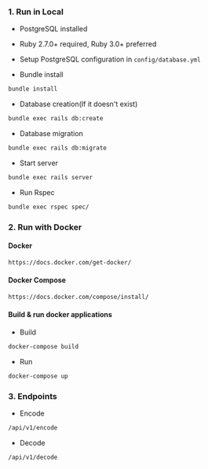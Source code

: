### 1. Run in Local

* PostgreSQL installed
* Ruby 2.7.0+ required, Ruby 3.0+ preferred
* Setup PostgreSQL configuration in `config/database.yml`

* Bundle install
```html
bundle install
```

* Database creation(If it doesn't exist)
```html
bundle exec rails db:create
```

* Database migration
```html
bundle exec rails db:migrate
```

* Start server
```html
bundle exec rails server
```

* Run Rspec
```html
bundle exec rspec spec/
```

### 2. Run with Docker

#### Docker
```html
https://docs.docker.com/get-docker/
```

#### Docker Compose
```html
https://docs.docker.com/compose/install/
```

#### Build & run docker applications

* Build
```html
docker-compose build
```

* Run
```html
docker-compose up
```

### 3. Endpoints
* Encode
```html
/api/v1/encode
```

* Decode
```html
/api/v1/decode
```